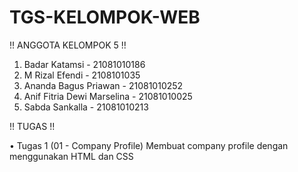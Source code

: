 # TGS-KELOMPOK-WEB

  !!  ANGGOTA KELOMPOK 5  !!
  
  1. Badar Katamsi - 21081010186
  2. M Rizal Efendi - 2108101035
  3. Ananda Bagus Priawan - 21081010252
  4. Anif Fitria Dewi Marselina - 21081010025
  5. Sabda Sankalla - 21081010213
  
  
  !!  TUGAS !!
  
  • Tugas 1 (01 - Company Profile)
    Membuat company profile dengan menggunakan HTML dan CSS
  

